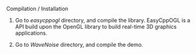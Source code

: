 Compilation / Installation

1) Go to *easycppogl* directory, and compile the library. EasyCppOGL is a API build upon the OpenGL library to build real-time 3D graphics applications.

2) Go to *WaveNoise* directory, and compile the demo.
